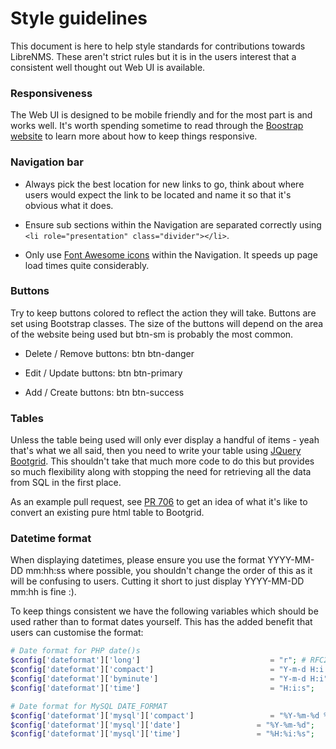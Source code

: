 # Style guidelines

This document is here to help style standards for contributions towards LibreNMS. These aren't strict rules but it is in 
the users interest that a consistent well thought out Web UI is available.

### Responsiveness

The Web UI is designed to be mobile friendly and for the most part is and works well. It's worth spending sometime to 
read through the [Boostrap website](http://getbootstrap.com/css/#grid) to learn more about how to keep things responsive.

### Navigation bar

- Always pick the best location for new links to go, think about where users would expect the link to be located and name 
it so that it's obvious what it does.

- Ensure sub sections within the Navigation are separated correctly using `<li role="presentation" class="divider"></li>`.

- Only use [Font Awesome icons](http://fontawesome.io/icons/) within the Navigation. It speeds up page load times quite 
considerably.

### Buttons

Try to keep buttons colored to reflect the action they will take. Buttons are set using Bootstrap classes. The size of 
the buttons will depend on the area of the website being used but btn-sm is probably the most common.

- Delete / Remove buttons: btn btn-danger

- Edit / Update buttons: btn btn-primary

- Add / Create buttons: btn btn-success

### Tables

Unless the table being used will only ever display a handful of items - yeah that's what we all said, then you need to 
write your table using [JQuery Bootgrid](http://www.jquery-bootgrid.com/). This shouldn't take that much more code to 
do this but provides so much flexibility along with stopping the need for retrieving all the data from SQL in the first 
place.

As an example pull request, see [PR 706](https://github.com/librenms/librenms/pull/706/files) to get an idea of what 
it's like to convert an existing pure html table to Bootgrid.

### Datetime format

When displaying datetimes, please ensure you use the format YYYY-MM-DD mm:hh:ss where possible, you shouldn't change the 
order of this as it will be confusing to users. Cutting it short to just display YYYY-MM-DD mm:hh is fine :).

To keep things consistent we have the following variables which should be used rather than to format dates yourself. 
This has the added benefit that users can customise the format:

```php
# Date format for PHP date()s
$config['dateformat']['long']                             = "r"; # RFC2822 style
$config['dateformat']['compact']                          = "Y-m-d H:i:s";
$config['dateformat']['byminute']                         = "Y-m-d H:i";
$config['dateformat']['time']                             = "H:i:s";

# Date format for MySQL DATE_FORMAT
$config['dateformat']['mysql']['compact']                 = "%Y-%m-%d %H:%i:%s";
$config['dateformat']['mysql']['date']                 = "%Y-%m-%d";
$config['dateformat']['mysql']['time']                 = "%H:%i:%s";
```


